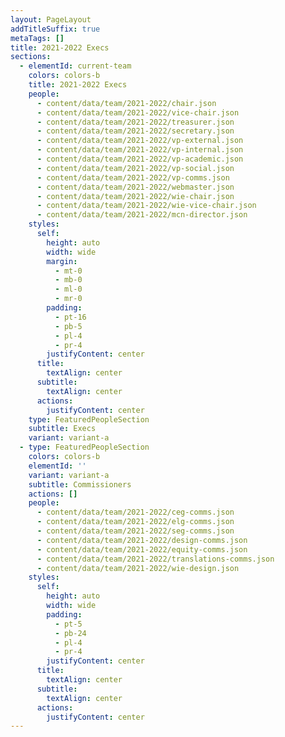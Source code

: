 ```yaml
---
layout: PageLayout
addTitleSuffix: true
metaTags: []
title: 2021-2022 Execs
sections:
  - elementId: current-team
    colors: colors-b
    title: 2021-2022 Execs
    people:
      - content/data/team/2021-2022/chair.json
      - content/data/team/2021-2022/vice-chair.json
      - content/data/team/2021-2022/treasurer.json
      - content/data/team/2021-2022/secretary.json
      - content/data/team/2021-2022/vp-external.json
      - content/data/team/2021-2022/vp-internal.json
      - content/data/team/2021-2022/vp-academic.json
      - content/data/team/2021-2022/vp-social.json
      - content/data/team/2021-2022/vp-comms.json
      - content/data/team/2021-2022/webmaster.json
      - content/data/team/2021-2022/wie-chair.json
      - content/data/team/2021-2022/wie-vice-chair.json
      - content/data/team/2021-2022/mcn-director.json
    styles:
      self:
        height: auto
        width: wide
        margin:
          - mt-0
          - mb-0
          - ml-0
          - mr-0
        padding:
          - pt-16
          - pb-5
          - pl-4
          - pr-4
        justifyContent: center
      title:
        textAlign: center
      subtitle:
        textAlign: center
      actions:
        justifyContent: center
    type: FeaturedPeopleSection
    subtitle: Execs
    variant: variant-a
  - type: FeaturedPeopleSection
    colors: colors-b
    elementId: ''
    variant: variant-a
    subtitle: Commissioners
    actions: []
    people:
      - content/data/team/2021-2022/ceg-comms.json
      - content/data/team/2021-2022/elg-comms.json
      - content/data/team/2021-2022/seg-comms.json
      - content/data/team/2021-2022/design-comms.json
      - content/data/team/2021-2022/equity-comms.json
      - content/data/team/2021-2022/translations-comms.json
      - content/data/team/2021-2022/wie-design.json
    styles:
      self:
        height: auto
        width: wide
        padding:
          - pt-5
          - pb-24
          - pl-4
          - pr-4
        justifyContent: center
      title:
        textAlign: center
      subtitle:
        textAlign: center
      actions:
        justifyContent: center
---
```

